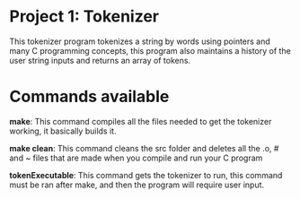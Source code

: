 Project 1: Tokenizer
====================
This tokenizer program tokenizes a string by words using pointers and many C programming concepts, this program also maintains a history of the user string inputs and returns an array of tokens.

# Commands available

**make**: This command compiles all the files needed to get the tokenizer working, it basically builds it.

**make clean**: This command cleans the src folder and deletes all the .o, # and ~ files that are made when you compile and run your C program

**tokenExecutable**: This command gets the tokenizer to run, this command must be ran after make, and then the program will require user input.


